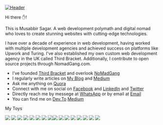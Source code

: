[![Header](https://www.creative-tim.com/blog/content/images/size/w1140/2021/08/rebranding-post--1-.jpg "Header")](https://www.creative-tim.com/)

Hi there ✋!<br>

This is Musabbir Sagar. A web development polymath and digital nomad who loves to create stunning websites with cutting-edge technologies.

I have over a decade of experience in web development, having worked with multiple development agencies and achieved success on platforms like Upwork and Turing. I've also established my own custom web development agency in the UK called Third Bracket. Additionally, I contribute to open source projects through NomadGang.com.

<ul>
<li>I’ve founded <a href="https://www.thirdbracket.co.uk"  target="_blank">Third Bracket</a> and overlook <a href="https://www.nomadgang.com"  target="_blank">NoMadGang</a></li>
<li>I regularly write articles on <a href="https://www.blog.musabbirsagar.com"  target="_blank">My Blog</a> and <a href="https://medium.com/@sagarmusabbir"  target="_blank">Medium</a></li>
<li>Ask me anything on <a href="https://bn.quora.com/profile/Musabbir-Sagar-1" target="_blank">Quora</a></li>
<li>Connect with me on social on <a href="https://www.facebook.com/wwolverinee"  target="_blank">Facebook</a> and <a href="https://www.linkedin.com/in/musabbirsagar/" target="_blank">LinkedIn</a> and <a href="https://twitter.com/MusabbirSagar" target="_blank">Twitter</a></li>
<li>Directly reach me by messege at <a href="https://wa.me/881765692886" target="_blank">WhatsApp</a> or by email at <a href="mailto:sagarmusabbir@gmail.com" target="_blank">Email</a></li>
<li>You can find me on <a href="https://dev.to/sagarmusabbir"  target="_blank">Dev.To</a> <a href="https://medium.com/@sagarmusabbir"  target="_blank">Medium</a></li>  
</ul> 

My Toys
<p float="left">
<img src="https://img.shields.io/badge/_cloudflare-%23334155?style=for-the-badge&logo=cloudflare"/>
<img src="https://img.shields.io/badge/_-Next-%23334155?style=for-the-badge&logo=next.js"/> 
<img src="https://img.shields.io/badge/_-Tailwind-%23334155?style=for-the-badge&logo=tailwindcss"/> 
<img src="https://img.shields.io/badge/_-Node-%23334155?style=for-the-badge&logo=node.js"/>
<img src="https://img.shields.io/badge/_-Javascript-%23334155?style=for-the-badge&logo=javascript"/>
<img src="https://img.shields.io/badge/_-React-%23334155?style=for-the-badge&logo=react"/>
<img src="https://img.shields.io/badge/_-Markdown-%23334155?style=for-the-badge&logo=markdown"/>
<img src="https://img.shields.io/badge/_-Vercel-%23334155?style=for-the-badge&logo=vercel"/><img src="https://img.shields.io/badge/_-Netlify-%23334155?style=for-the-badge&logo=netlify"/>
<img src="https://img.shields.io/badge/_-Wordpress-%23334155?style=for-the-badge&logo=wordpress"/>
<img src="https://img.shields.io/badge/_-Elementor-%23334155?style=for-the-badge&logo=elementor"/>
<img src="https://img.shields.io/badge/_-Ghost-%23334155?style=for-the-badge&logo=ghost"/>
<img src="https://img.shields.io/badge/_-Go-%23334155?style=for-the-badge&logo=go"/>
<img src="https://img.shields.io/badge/_-Hugo-%23334155?style=for-the-badge&logo=hugo"/>
<img src="https://img.shields.io/badge/_amazon-%23334155?style=for-the-badge&logo=amazon-aws"/>
<img src="https://img.shields.io/badge/_amazon-%23334155?style=for-the-badge&logo=amazon-aws"/>
</p>


